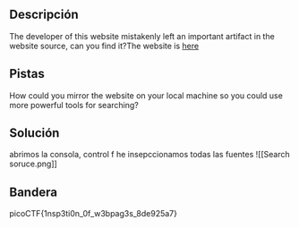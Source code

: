 ## Descripción
The developer of this website mistakenly left an important artifact in the website source, can you find it?The website is [here](http://saturn.picoctf.net:59405/)
## Pistas 
How could you mirror the website on your local machine so you could use more powerful tools for searching?
## Solución
abrimos la consola, control f he insepccionamos todas las fuentes
![[Search soruce.png]]
## Bandera
picoCTF{1nsp3ti0n_0f_w3bpag3s_8de925a7}